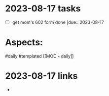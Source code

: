 
# 2023-08-17 tasks

- [ ] get mom's 602 form done [due:: 2023-08-17 

# Aspects:
#daily #templated
[[MOC - daily]]

# 2023-08-17 links
- 


